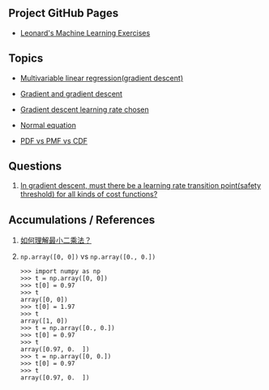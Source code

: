 ## Project GitHub Pages

- [Leonard's Machine Learning Exercises](https://lnshi.github.io/ml-exercises/)

## Topics

- [Multivariable linear regression(gradient descent)](https://lnshi.github.io/ml-exercises/jupyter_notebooks_in_html/rdm001_multivariable_linear_regression_gradient_descent/multivariable_linear_regression_gradient_descent.html)

- [Gradient and gradient descent](https://lnshi.github.io/ml-exercises/jupyter_notebooks_in_html/rdm002_gradient_and_gradient_descent/gradient_and_gradient_descent.html)

- [Gradient descent learning rate chosen](https://lnshi.github.io/ml-exercises/jupyter_notebooks_in_html/rdm003_gradient_descent_learning_rate_chosen/gradient_descent_learning_rate_chosen.html)

- [Normal equation](https://lnshi.github.io/ml-exercises/jupyter_notebooks_in_html/rdm004_normal_equation/normal_equation.html)

- [PDF vs PMF vs CDF](https://lnshi.github.io/ml-exercises/jupyter_notebooks_in_html/rdm005_PDF_PMF_CDF/PDF_PMF_CDF.html)

## Questions

1. [In gradient descent, must there be a learning rate transition point(safety threshold) for all kinds of cost functions?](https://lnshi.github.io/ml-exercises/jupyter_notebooks_in_html/rdm003_gradient_descent_learning_rate_chosen/gradient_descent_learning_rate_chosen.html#Final-question)

## Accumulations / References

1. [如何理解最小二乘法？](https://mp.weixin.qq.com/s/4e9ZiiGIOWx_ZUGjzgavWw)

2. `np.array([0, 0])` vs `np.array([0., 0.])`

    ```
    >>> import numpy as np
    >>> t = np.array([0, 0])
    >>> t[0] = 0.97
    >>> t
    array([0, 0])
    >>> t[0] = 1.97
    >>> t
    array([1, 0])
    >>> t = np.array([0., 0.])
    >>> t[0] = 0.97
    >>> t
    array([0.97, 0.  ])
    >>> t = np.array([0, 0.])
    >>> t[0] = 0.97
    >>> t
    array([0.97, 0.  ])
    ```
